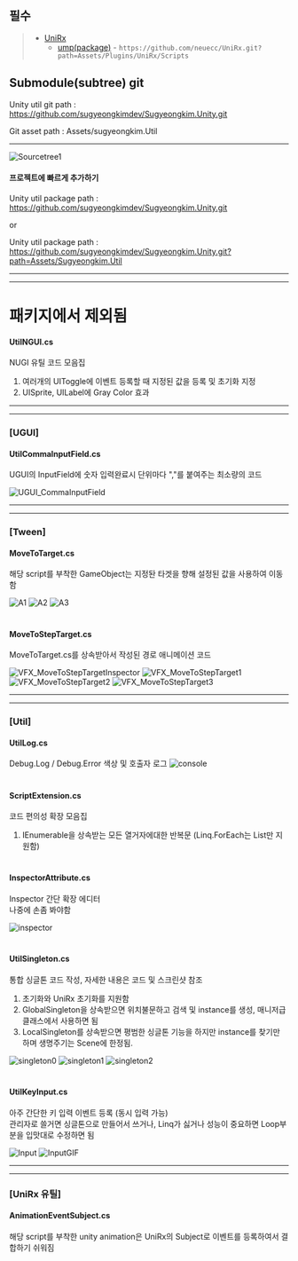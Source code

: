
## 필수
> + [UniRx](https://github.com/neuecc/UniRx)   
>   + [ump(package)](https://github.com/neuecc/UniRx#upm-package) - `https://github.com/neuecc/UniRx.git?path=Assets/Plugins/UniRx/Scripts`


## Submodule(subtree) git

Unity util git path : https://github.com/sugyeongkimdev/Sugyeongkim.Unity.git 

Git asset path : Assets/sugyeongkim.Util

<hr/>

![Sourcetree1](https://github.com/sugyeongkimdev/Sugyeongkim.BigUtil/assets/51020780/e79db6c4-dbc9-4828-bc84-6ec0fd8c4bbd)  

#### 프로젝트에 빠르게 추가하기

Unity util package path : https://github.com/sugyeongkimdev/Sugyeongkim.Unity.git  

or

Unity util package path : https://github.com/sugyeongkimdev/Sugyeongkim.Unity.git?path=Assets/Sugyeongkim.Util  

---
---

# 패키지에서 제외됨
#### UtilNGUI.cs
NUGI 유틸 코드 모음집
1. 여러개의 UIToggle에 이벤트 등록할 때 지정된 값을 등록 및 초기화 지정
2. UISprite, UILabel에 Gray Color 효과

---
---

### [UGUI]

#### UtilCommaInputField.cs
UGUI의 InputField에 숫자 입력완료시 단위마다 ","를 붙여주는 최소량의 코드

![UGUI_CommaInputField](https://user-images.githubusercontent.com/51020780/132855694-d845241f-8a02-443c-9b48-b4890c5a9d45.gif)

---
---

### [Tween]

#### MoveToTarget.cs
해당 script를 부착한 GameObject는 지정돤 타겟을 향해 설정된 값을 사용하여 이동함

![A1](https://user-images.githubusercontent.com/51020780/132530113-cd4a0359-dab2-44af-945e-fdc83552b10f.PNG)
![A2](https://user-images.githubusercontent.com/51020780/132528715-696f71be-1c34-4609-b85f-ad4b3b08743e.gif)
![A3](https://user-images.githubusercontent.com/51020780/132528724-4f9569d8-b42e-4739-8268-4070b881861c.gif)

#

#### MoveToStepTarget.cs
MoveToTarget.cs를 상속받아서 작성된 경로 애니메이션 코드

![VFX_MoveToStepTargetInspector](https://user-images.githubusercontent.com/51020780/133119919-bdb47d3f-f0b0-4271-84a6-064a4637bf08.PNG)
![VFX_MoveToStepTarget1](https://user-images.githubusercontent.com/51020780/133119908-1d5633a5-8e8a-4145-8d83-f6a818a23eee.gif)
![VFX_MoveToStepTarget2](https://user-images.githubusercontent.com/51020780/133119913-5b73fa93-f577-4d1e-9389-d2079096e001.gif)
![VFX_MoveToStepTarget3](https://user-images.githubusercontent.com/51020780/133119914-7f65cf2b-bfd9-4d2a-9ca5-f423459a73d3.gif)

---
---

### [Util]

#### UtilLog.cs
Debug.Log / Debug.Error
색상 및 호출자 로그
![console](https://user-images.githubusercontent.com/51020780/132694076-70d4d95c-8dae-4b76-b496-e9b8d069f4c1.PNG)

#

#### ScriptExtension.cs
코드 편의성 확장 모음집
1. IEnumerable을 상속받는 모든 열거자에대한 반복문 (Linq.ForEach는 List만 지원함)

#

#### InspectorAttribute.cs
Inspector 간단 확장 에디터  
나중에 손좀 봐야함

![inspector](https://user-images.githubusercontent.com/51020780/132705061-77178987-0d33-4cdc-8c20-89e90263fb6f.png)

#

#### UtilSingleton.cs
통합 싱글톤 코드 작성, 자세한 내용은 코드 및 스크린샷 참조
1. 초기화와 UniRx 초기화를 지원함
1. GlobalSingleton을 상속받으면 위치불문하고 검색 및 instance를 생성, 매니저급 클래스에서 사용하면 됨
2. LocalSingleton를 상속받으면 평범한 싱글톤 기능을 하지만 instance를 찾기만 하며 생명주기는 Scene에 한정됨.

![singleton0](https://github.com/sugyeongkimdev/Sugyeongkim.BigUtil.Unity/assets/51020780/07beb0de-671d-4707-8cfb-22576185ef17)
![singleton1](https://github.com/sugyeongkimdev/Sugyeongkim.BigUtil.Unity/assets/51020780/d3c320e0-944f-4c0d-81c2-554fe9720709)
![singleton2](https://github.com/sugyeongkimdev/Sugyeongkim.BigUtil.Unity/assets/51020780/6e4e6ed4-08f9-4cdc-b480-9d5a61e8f8af)

#

#### UtilKeyInput.cs

아주 간단한 키 입력 이벤트 등록 (동시 입력 가능)  
관리자로 쓸거면 싱글톤으로 만들어서 쓰거나, Linq가 싫거나 성능이 중요하면 Loop부분을 입맛대로 수정하면 됨

![Input](https://user-images.githubusercontent.com/51020780/132979324-5b4ee554-b138-4cb7-8134-53d9e3d5ce79.PNG)
![InputGIF](https://user-images.githubusercontent.com/51020780/132979325-f5a18fa2-ccd8-4ef2-8517-bce11e0bf177.gif)

---
---

### [UniRx 유틸]

#### AnimationEventSubject.cs
해당 script를 부착한 unity animation은 UniRx의 Subject로 이벤트를 등록하여서 결합하기 쉬워짐
